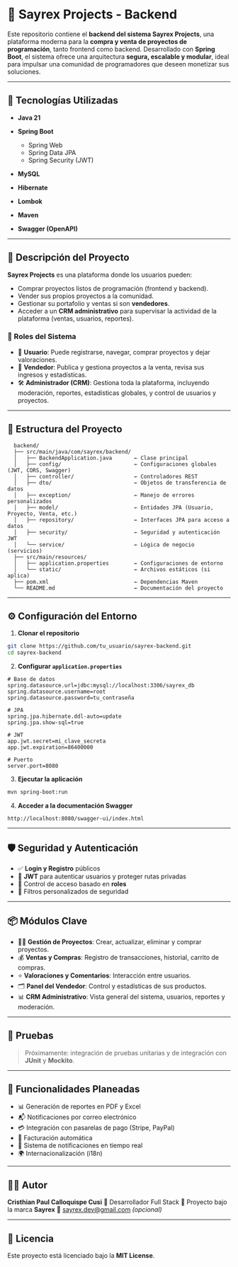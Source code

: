 # 🛒 Sayrex Projects - Backend

Este repositorio contiene el **backend del sistema Sayrex Projects**, una plataforma moderna para la **compra y venta de proyectos de programación**, tanto frontend como backend. Desarrollado con **Spring Boot**, el sistema ofrece una arquitectura **segura, escalable y modular**, ideal para impulsar una comunidad de programadores que deseen monetizar sus soluciones.

---

## 🚀 Tecnologías Utilizadas

* **Java 21**
* **Spring Boot**

  * Spring Web
  * Spring Data JPA
  * Spring Security (JWT)
* **MySQL**
* **Hibernate**
* **Lombok**
* **Maven**
* **Swagger (OpenAPI)**

---

## 🧠 Descripción del Proyecto

**Sayrex Projects** es una plataforma donde los usuarios pueden:

* Comprar proyectos listos de programación (frontend y backend).
* Vender sus propios proyectos a la comunidad.
* Gestionar su portafolio y ventas si son **vendedores**.
* Acceder a un **CRM administrativo** para supervisar la actividad de la plataforma (ventas, usuarios, reportes).

### 🔐 Roles del Sistema

* 👤 **Usuario**: Puede registrarse, navegar, comprar proyectos y dejar valoraciones.
* 💼 **Vendedor**: Publica y gestiona proyectos a la venta, revisa sus ingresos y estadísticas.
* 🛠️ **Administrador (CRM)**: Gestiona toda la plataforma, incluyendo moderación, reportes, estadísticas globales, y control de usuarios y proyectos.

---

## 📁 Estructura del Proyecto
   
```
  backend/
  ├── src/main/java/com/sayrex/backend/
  │   ├── BackendApplication.java       ← Clase principal
  │   ├── config/                       ← Configuraciones globales (JWT, CORS, Swagger)
  │   ├── controller/                   ← Controladores REST
  │   ├── dto/                          ← Objetos de transferencia de datos
  │   ├── exception/                    ← Manejo de errores personalizados
  │   ├── model/                        ← Entidades JPA (Usuario, Proyecto, Venta, etc.)
  │   ├── repository/                   ← Interfaces JPA para acceso a datos
  │   ├── security/                     ← Seguridad y autenticación JWT
  │   └── service/                      ← Lógica de negocio (servicios)
  ├── src/main/resources/
  │   ├── application.properties        ← Configuraciones de entorno
  │   └── static/                       ← Archivos estáticos (si aplica)
  ├── pom.xml                           ← Dependencias Maven
  └── README.md                         ← Documentación del proyecto
```
   
---

## ⚙️ Configuración del Entorno

1. **Clonar el repositorio**

```bash
git clone https://github.com/tu_usuario/sayrex-backend.git
cd sayrex-backend
```

2. **Configurar `application.properties`**

```properties
# Base de datos
spring.datasource.url=jdbc:mysql://localhost:3306/sayrex_db
spring.datasource.username=root
spring.datasource.password=tu_contraseña

# JPA
spring.jpa.hibernate.ddl-auto=update
spring.jpa.show-sql=true

# JWT
app.jwt.secret=mi_clave_secreta
app.jwt.expiration=86400000

# Puerto
server.port=8080
```

3. **Ejecutar la aplicación**

```bash
mvn spring-boot:run
```

4. **Acceder a la documentación Swagger**

```
http://localhost:8080/swagger-ui/index.html
```

---

## 🛡️ Seguridad y Autenticación

* ✅ **Login y Registro** públicos
* 🔐 **JWT** para autenticar usuarios y proteger rutas privadas
* 🔄 Control de acceso basado en **roles**
* 🧩 Filtros personalizados de seguridad

---

## 📦 Módulos Clave

* 🧑‍💻 **Gestión de Proyectos**: Crear, actualizar, eliminar y comprar proyectos.
* 💰 **Ventas y Compras**: Registro de transacciones, historial, carrito de compras.
* ⭐ **Valoraciones y Comentarios**: Interacción entre usuarios.
* 🗂️ **Panel del Vendedor**: Control y estadísticas de sus productos.
* 📊 **CRM Administrativo**: Vista general del sistema, usuarios, reportes y moderación.

---

## 🧪 Pruebas

> Próximamente: integración de pruebas unitarias y de integración con **JUnit** y **Mockito**.

---

## 📌 Funcionalidades Planeadas

* 📊 Generación de reportes en PDF y Excel
* 📬 Notificaciones por correo electrónico
* 💳 Integración con pasarelas de pago (Stripe, PayPal)
* 🧾 Facturación automática
* 🔔 Sistema de notificaciones en tiempo real
* 🌍 Internacionalización (i18n)

---

## 🧑‍💻 Autor

**Cristhian Paul Calloquispe Cusi**
💼 Desarrollador Full Stack
🚀 Proyecto bajo la marca **Sayrex**
📧 [sayrex.dev@gmail.com](mailto:sayrex.dev@gmail.com) *(opcional)*

---

## 📃 Licencia

Este proyecto está licenciado bajo la **MIT License**.
